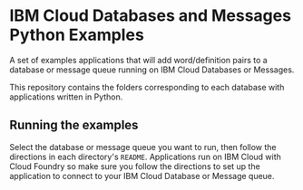 # IBM Cloud Databases and Messages Python Examples

A set of examples applications that will add word/definition pairs to a database or message queue running on IBM Cloud Databases or Messages.

This repository contains the folders corresponding to each database with applications written in Python.

## Running the examples

Select the database or message queue you want to run, then follow the directions in each directory's `README`. Applications run on IBM Cloud with Cloud Foundry so make sure you follow the directions to set up the application to connect to your IBM Cloud Database or Message queue.